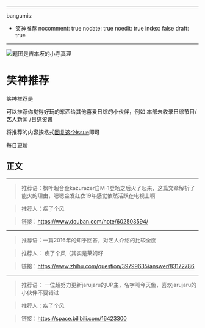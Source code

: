 
---
bangumis: 
  - 笑神推荐
nocomment: true
nodate: true
noedit: true
index: false
draft: true
---

![题图是吉本坂的小寺真理](https://i.imgur.com/Q8ZYuRs.jpg)


# 笑神推荐

笑神推荐是

可以推荐你觉得好玩的东西给其他喜爱日综的小伙伴，例如 本部未收录日综节目/ 艺人新闻 /日综资讯

将推荐的内容按格式[回复这个issue](https://github.com/tcgriffith/owaraisite/issues/144)即可

每日更新


## 正文

---


> 推荐语：枫叶超合金kazurazer自M-1登场之后火了起来，这篇文章解析了能火的理由，嗯嗯金发红衣19年感觉依然活跃在电视上啊

> 推荐人：疾了个风

> 链接：https://www.douban.com/note/602503594/

---

> 推荐语：一篇2016年的知乎回答，对艺人介绍的比较全面

> 推荐人： 疾了个风（其实是莱姆籽

> 链接：https://www.zhihu.com/question/39799635/answer/83172786

---

> 推荐语： 一位超努力更新jarujaru的UP主，名字叫今天鱼，喜欢jarujaru的小伙伴不要错过

> 推荐人：疾了个风

> 链接：https://space.bilibili.com/16423300
